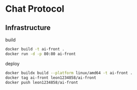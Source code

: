 # Chat Protocol

## Infrastructure

build

```bash
docker build -t ai-front .
docker run -d -p 80:80 ai-front
```

deploy

```bash
docker buildx build --platform linux/amd64 -t ai-front .
docker tag ai-front leon1234858/ai-front
docker push leon1234858/ai-front
```